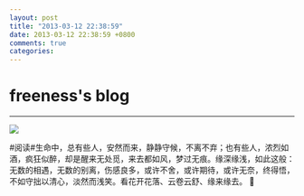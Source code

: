 ```yaml
---
layout: post
title: "2013-03-12 22:38:59"
date: 2013-03-12 22:38:59 +0800
comments: true
categories: 
---
```


# freeness's blog

----------

![](http://okqmqrbgo.bkt.clouddn.com/201303122238591.jpg)

>
\#阅读\#生命中，总有些人，安然而来，静静守候，不离不弃；也有些人，浓烈如酒，疯狂似醉，却是醒来无处觅，来去都如风，梦过无痕。缘深缘浅，如此这般：无数的相遇，无数的别离，伤感良多，或许不舍，或许期待，或许无奈，终得悟，不如守拙以清心，淡然而浅笑。看花开花落、云卷云舒、缘来缘去。 